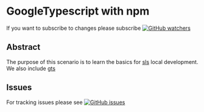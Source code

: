 # GoogleTypescript with npm

If you want to subscribe to changes please subscribe
[![GitHub watchers](https://img.shields.io/github/watchers/AndreasAugustin/katacoda-scenarios?label=Watch&style=social)](
    https://github.com/AndreasAugustin/katacoda-scenarios/watchers)

## Abstract

The purpose of this scenario is to learn the basics for
[sls](
    https://www.npmjs.com/package/serverless)
local development. We also include
[gts](
    https://www.npmjs.com/package/gts)

## Issues

For tracking issues please see
[![GitHub issues](https://img.shields.io/github/issues/AndreasAugustin/katacoda-scenarios)](
    https://github.com/AndreasAugustin/katacoda-scenarios/issues)
